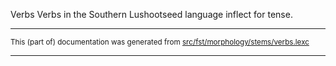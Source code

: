 Verbs
Verbs in the Southern Lushootseed language inflect for tense.

* * *

<small>This (part of) documentation was generated from [src/fst/morphology/stems/verbs.lexc](https://github.com/giellalt/lang-slh/blob/main/src/fst/morphology/stems/verbs.lexc)</small>

---


